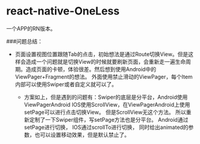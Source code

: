 # react-native-OneLess
一个APP的RN版本。

###问题总结：
* 页面设置视图位置跟随Tab的点击，初始想法是通过Route切换View。但是这样会造成一个问题就是切换View的时候就要刷新页面，会重新走一遍生命周期。造成页面的卡顿，体验很差。然后想到使用Android中的ViewPager+Fragment的想法。
外面使用禁止滑动的ViewPager，每个Item内部可以使用Swiper或者自定义就可以了。

    * 方案如上，但是遇到的问题有：Swiper的底层是分平台，Android使用ViewPagerAndroid
      IOS使用ScrollView，在ViewPagerAndroid上使用setPage可以进行点击切换View。
      但是ScrollView无这个方法。
      所以重新定制了一下Swiper组件，写setPage方法也是分平台。
      Android通过setPage进行切换，
      IOS通过scrollTo进行切换，
      同时给出animated的参数，也可以设置移动效果，但是默认禁止了。
